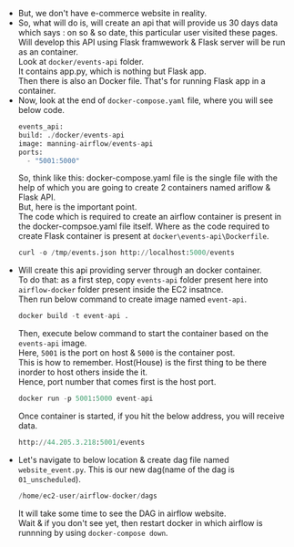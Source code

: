 - But, we don't have e-commerce website in reality.</br>
- So, what will do is, will create an api that will provide us 30 days data which says : on so & so date, this particular user visited these pages.</br>
  Will develop this API using Flask framwework & Flask server will be run as an container.</br>
  Look at `docker/events-api` folder.</br>
  It contains app.py, which is nothing but Flask app.</br>
  Then there is also an Docker file. That's for running Flask app in a container.</br>
- Now, look at the end of `docker-compose.yaml` file, where you will see below code.
  ```python
  events_api:
  build: ./docker/events-api
  image: manning-airflow/events-api
  ports:
    - "5001:5000"
  ```
  So, think like this: docker-compose.yaml file is the single file with the help of which you are going to create 2 containers named ariflow & Flask API.</br>
  But, here is the important point.</br>
  The code which is required to create an airflow container is present in the docker-compsoe.yaml file itself. Where as the code required to create
  Flask container is present at `docker\events-api\Dockerfile`.
  ```python
  curl -o /tmp/events.json http://localhost:5000/events
  ```
- Will create this api providing server through an docker container.</br>
  To do that: as a first step, copy `events-api` folder present here into `airflow-docker` folder present inside the EC2 insatnce.</br>
  Then run below command to create image named `event-api`.
  ```python
  docker build -t event-api .
  ```
  Then, execute below command to start the container based on the `events-api` image.</br>
  Here, `5001` is the port on host & `5000` is the container post.</br>
  This is how to remember. Host(House) is the first thing to be there inorder to host others inside the it.</br>
  Hence, port number that comes first is the host port.
  ```python
  docker run -p 5001:5000 event-api
  ```
  Once container is started, if you hit the below address, you will receive data.
  ```python
  http://44.205.3.218:5001/events
  ```
- Let's navigate to below location & create dag file named `website_event.py`. This is our new dag(name of the dag is `01_unscheduled`).
  ```python
  /home/ec2-user/airflow-docker/dags
  ```
  It will take some time to see the DAG in airflow website.</br>
  Wait & if you don't see yet, then restart docker in which airflow is runnning by using `docker-compose down`.
  
